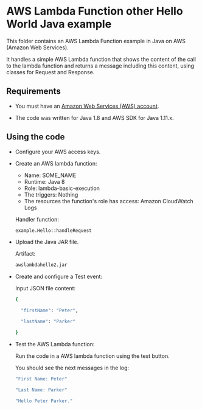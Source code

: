 # AWS Lambda Function other Hello World Java example

This folder contains an AWS Lambda Function example in Java on AWS (Amazon Web Services).

It handles a simple AWS Lambda function that shows the content of the call to the lambda function and returns a message including this content,
using classes for Request and Response.

## Requirements

* You must have an [Amazon Web Services (AWS) account](http://aws.amazon.com/).

* The code was written for Java 1.8 and AWS SDK for Java 1.11.x.

## Using the code

* Configure your AWS access keys.

* Create an AWS lambda function:
  * Name: SOME_NAME
  * Runtime: Java 8
  * Role: lambda-basic-execution
  * The triggers: Nothing
  * The resources the function's role has access: Amazon CloudWatch Logs

  Handler function:

  ```bash
  example.Hello::handleRequest
  ```

* Upload the Java JAR file.

  Artifact: 

  ```bash
  awslambdahello2.jar
  ```

* Create and configure a Test event:

  Input JSON file content:

  ```bash
  {

    "firstName": "Peter",

    "lastName": "Parker"

  }
  ```

* Test the AWS Lambda function:

  Run the code in a AWS lambda function using the test button.

  You should see the next messages in the log:

  ```bash
  "First Name: Peter"

  "Last Name: Parker"

  "Hello Peter Parker."
  ```
